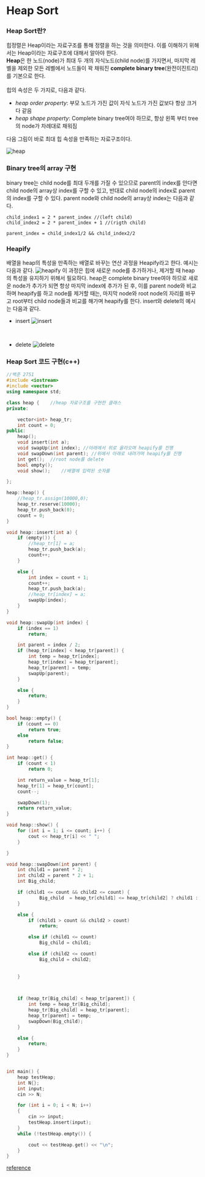 # Heap Sort

### Heap Sort란?
 힙정렬은 Heap이라는 자료구조를 통해 정렬을 하는 것을 의미한다. 이를 이해하기 위해서는 Heap이라는 자료구조에 대해서 알아야 한다.<br>
 **Heap**은 한 노드(node)가 최대 두 개의 자식노드(child node)를 가지면서, 마지막 레벨을 제외한 모든 레벨에서 노드들이 꽉 채워진 **complete binary tree**(완전이진트리)를 기본으로 한다.
 <br><br>
 힙의 속성은 두 가지로, 다음과 같다.
 
 + *heap order property*: 부모 노드가 가진 값이 자식 노드가 가진 값보다 항상 크거다 같음
 + *heap shape property*: Complete binary tree여야 하므로, 항상 왼쪽 부터 tree의 node가 차례대로 채워짐

다음 그림이 바로 최대 힙 속성을 만족하는 자료구조이다.

![heap](https://user-images.githubusercontent.com/119858743/209532535-f798e378-1c26-4557-b1e4-37b52abb6d3f.png)
<br>

### Binary tree의 array 구현
binary tree는 child node를 최대 두개를 가질 수 있으므로 parent의 index를 안다면 child node의 array상 index를 구할 수 있고, 반대로 child node의 index로 parent의 index를 구할 수 있다. parent node와 child node의 array상 index는 다음과 같다.
```
child_index1 = 2 * parent_index //(left child)
child_index2 = 2 * parent_index + 1 //(rigth child)

parent_index = child_index1/2 && child_index2/2
```

### Heapify
배열을 heap의 특성을 만족하는 배열로 바꾸는 연산 과정을 Heapify라고 한다. 예시는 다음과 같다.
![heapify](https://user-images.githubusercontent.com/119858743/209534968-20c99587-dd6a-46b1-9ea8-1f5e676760bc.png)
이 과정은 힙에 새로운 node를 추가하거나, 제거할 때 heap의 특성을 유지하기 위해서 필요하다. heap은 complete binary tree여야 하므로 새로운 node가 추가가 되면 항상 마지막 index에 추가가 된 후, 이를 parent node와 비교하며 heapify를 하고 node를 제거할 때는, 마지막 node와 root node의 자리를 바꾸고 root부터 child node들과 비교를 해가며 heapify를 한다.
insert와 delete의 예시는 다음과 같다.

+ insert
![insert](https://user-images.githubusercontent.com/119858743/209535983-66373601-2562-4029-8878-2e9ce47f12bd.png)
<br>

+ delete
![delete](https://user-images.githubusercontent.com/119858743/209536044-082626df-64a5-4e6b-bfc1-bd86eeeafdc7.png)

### Heap Sort 코드 구현(c++)

``` cpp
//백준 2751
#include <iostream>
#include <vector>
using namespace std;

class heap {	//heap 자료구조를 구현한 클래스
private:

	vector<int> heap_tr;
	int count = 0;
public:
	heap();
	void insert(int a);
	void swapUp(int index);	//아래에서 위로 올라오며 heapify를 진행
	void swapDown(int parent); //위에서 아래로 내려가며 heapify를 진행
	int get();	//root node를 delete
	bool empty();
	void show();	//배열에 입력된 숫자를

};

heap::heap() {
	//heap_tr.assign(10000,0);
	heap_tr.reserve(10000);
	heap_tr.push_back(0);
	count = 0;
}

void heap::insert(int a) {
	if (empty()) {
		//heap_tr[1] = a;
		heap_tr.push_back(a);
		count++;
	}

	else {
		int index = count + 1;
		count++;
		heap_tr.push_back(a);
		//heap_tr[index] = a;
		swapUp(index);
	}
}

void heap::swapUp(int index) {
	if (index == 1)
		return;

	int parent = index / 2;
	if (heap_tr[index] < heap_tr[parent]) {
		int temp = heap_tr[index];
		heap_tr[index] = heap_tr[parent];
		heap_tr[parent] = temp;
		swapUp(parent);
	}

	else {
		return;
	}
}

bool heap::empty() {
	if (count == 0)
		return true;
	else
		return false;
}

int heap::get() {
	if (count < 1)
		return 0;

	int return_value = heap_tr[1];
	heap_tr[1] = heap_tr[count];
	count--;

	swapDown(1);
	return return_value;
}

void heap::show() {
	for (int i = 1; i <= count; i++) {
		cout << heap_tr[i] << " ";
	}

}

void heap::swapDown(int parent) {	
	int child1 = parent * 2;
	int child2 = parent * 2 + 1;
	int Big_child;

	if (child1 <= count && child2 <= count) {
			Big_child  = heap_tr[child1] <= heap_tr[child2] ? child1 : child2;
	}

	else {
		if (child1 > count && child2 > count)
			return;

		else if (child1 <= count)
			Big_child = child1;

		else if (child2 <= count)
			Big_child = child2;
	
	
	}


	
	if (heap_tr[Big_child] < heap_tr[parent]) {
		int temp = heap_tr[Big_child];
		heap_tr[Big_child] = heap_tr[parent];
		heap_tr[parent] = temp;
		swapDown(Big_child);
	}

	else {
		return;
	}
}


int main() {
	heap testHeap;
	int N{};
	int input;
	cin >> N;

	for (int i = 0; i < N; i++)
	{	
		cin >> input;
		testHeap.insert(input);
	}
	while (!testHeap.empty()) {

		cout << testHeap.get() << "\n";
	}
}
```

[reference](https://ratsgo.github.io/data%20structure&algorithm/2017/09/27/heapsort/)
